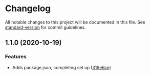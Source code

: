 # Changelog

All notable changes to this project will be documented in this file. See [standard-version](https://github.com/conventional-changelog/standard-version) for commit guidelines.

## 1.1.0 (2020-10-19)


### Features

* Adds package.json, completing set up ([319e6ce](https://bitbucket.org/ab91/ab-engagency.frontendtest/commit/319e6cef565272ebab3046265f288f67f830fa19))

